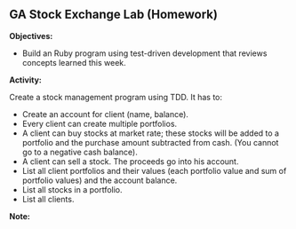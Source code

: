 
## GA Stock Exchange Lab (Homework)

**Objectives:**

* Build an Ruby program using test-driven development that reviews concepts learned this week.

**Activity:**

Create a stock management program using TDD. It has to:
* Create an account for client (name, balance).
* Every client can create multiple portfolios.
* A client can buy stocks at market rate; these stocks will be added to a portfolio and the purchase amount subtracted from cash. (You cannot go to a negative cash balance).
* A client can sell a stock. The proceeds go into his account.
* List all client portfolios and their values (each portfolio value and sum of portfolio values) and the account balance.
* List all stocks in a portfolio.
* List all clients.

**Note:**
